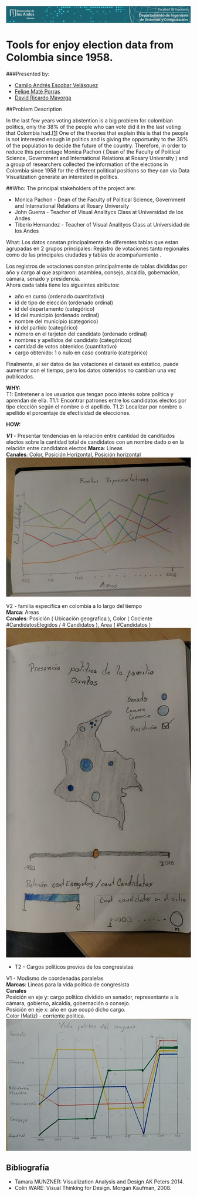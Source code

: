 ![](https://raw.githubusercontent.com/caev03/VA-ProyectoSemestre/master/ReadMeImages/DISCBanner.JPG)

# Tools for enjoy election data from Colombia since 1958.

###Presented by:
* [Camilo Andrés Escobar Velásquez](https://github.com/caev03)
* [Felipe Matè Porras](https://github.com/f94f)
* [David Ricardo Mayorga](https://github.com/damayor)

##Problem Description

In the last few years voting abstention is a big problem for colombian politics, only the 38% of the people who can vote did it in the last voting that Colombia had.[\[1\]](http://www.bbc.com/mundo/noticias-america-latina-37539590) One of the theories that explain this is that the people is not interested enough in politics and is giving the opportunity to the 38% of the population to decide the future of the country. Therefore, in order to reduce this percentage Monica Pachon ( Dean of the Faculty of Political Science, Government and International Relations at Rosary University ) and a group of researchers collected the information of the elections in Colombia since 1958 for the different political positions so they can via Data Visualization generate an interested in politics.

##Who:
The principal stakeholders of the project are:
* Monica Pachon - Dean of the Faculty of Political Science, Government and International Relations at Rosary University 
* John Guerra - Teacher of Visual Analitycs Class at Universidad de los Andes 
* Tiberio Hernandez - Teacher of Visual Analitycs Class at Universidad de los Andes 

What:
Los datos constan principalmente de diferentes tablas que estan agrupadas en 2 grupos principales: Registro de votaciones tanto regionales como de las principales ciudades y tablas de acompañamiento .

Los registros de votaciones constan principalmente de tablas divididas por año y cargo al que aspiraron: asamblea, consejo, alcaldía, gobernación, cámara, senado y presidencia.  
Ahora cada tabla tiene los sigueintes atributos:  
- año en curso (ordenado cuantitativo)
- id de tipo de elección (ordenado ordinal)
- id del departamento (categórico)
- id del municipio (ordenado ordinal)
- nombre del municipio (categorico)
- id del partido (categórico)
- número en el tarjeton del candidato (ordenado ordinal)
- nombres y apellidos del candidato (categóricos)
- cantidad de votos obtenidos (cuantitativo)
- cargo obtenido: 1 o nulo en caso contrario (categórico)

Finalmente, al ser datos de las votaciones el dataset es estatico, puede aumentar con el tiempo, pero los datos obtenidos no cambian una vez publicados.



**WHY:**   
T1: Entretener a los usuarios que tengan poco interés sobre política y aprendan de ella.
T1.1: Encontrar patrones entre los candidatos electos por tipo elección según el nombre o el apellido.
T1.2: Localizar por nombre o apellido el porcentaje de efectividad de elecciones.
  

**HOW:**  
    
***V1*** - Presentar tendencias en la relación entre cantidad de canditados electos sobre la cantidad total de candidatos con un nombre dado o en la relación entre candidatos electos
****Marca****: Lineas  
****Canales****: Color, Posición Horizontal, Posición horizontal  
![](https://raw.githubusercontent.com/caev03/VA-ProyectoSemestre/master/T1-V1.png)

V2 - familia especifica en colombia a lo largo del tiempo  
**Marca**: Areas  
**Canales**: Posición ( Ubicación geografica ), Color ( Cociente #CandidatosElegidos / # Candidatos ), Area ( #Candidatos )  
![](https://raw.githubusercontent.com/caev03/VA-ProyectoSemestre/master/T1-V2.png)

 - T2 - Cargos políticos previos de los congresistas
 
V1 - Modismo de coordenadas paralelas  
**Marcas**: Lineas para la vida política de congresista  
**Canales**  
Posición en eje y: cargo politico dividido en senador, representante a la cámara, gobierno, alcaldía, gobernación o consejo.  
Posición en eje x: año en que ocupó dicho cargo.  
Color (Matiz) - corriente politica.  
![](https://raw.githubusercontent.com/caev03/VA-ProyectoSemestre/master/T2-V1.jpg)


## Bibliografía
* Tamara MUNZNER: Visualization Analysis and Design AK Peters 2014.
* Colin WARE: Visual Thinking for Design. Morgan Kaufman, 2008.




